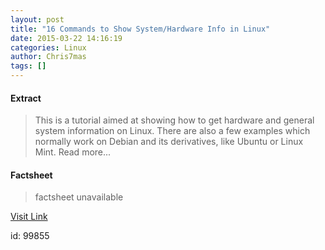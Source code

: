 ```yaml
---
layout: post
title: "16 Commands to Show System/Hardware Info in Linux"
date: 2015-03-22 14:16:19
categories: Linux
author: Chris7mas
tags: []
---
```



#### Extract
>This is a tutorial aimed at showing how to get hardware and general system information on Linux. There are also a few examples which normally work on Debian and its derivatives, like Ubuntu or Linux Mint. Read more...

#### Factsheet
>factsheet unavailable

[Visit Link](https://www.linux.com/community/blogs/133-general-linux/818223-16-commands-to-show-systemhardware-info-in-linux/)

id:   99855
